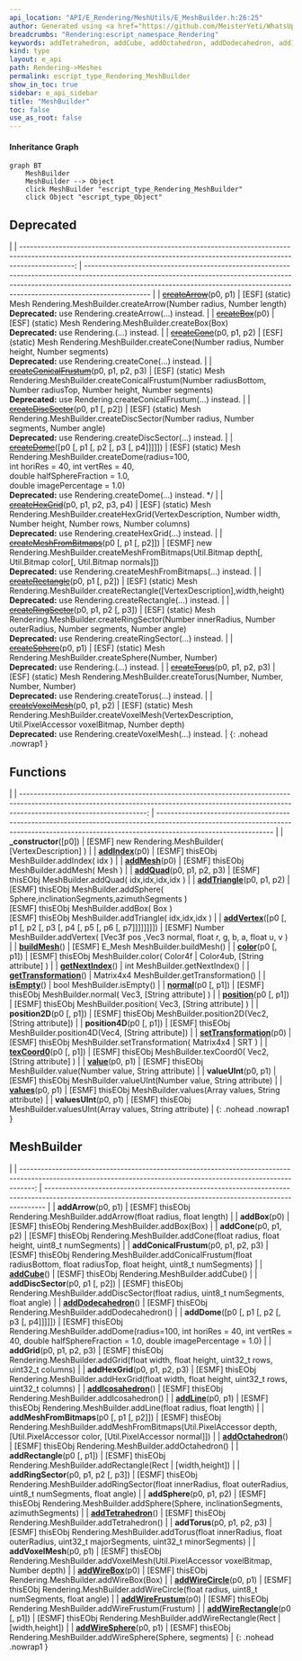 ```yaml
---
api_location: "API/E_Rendering/MeshUtils/E_MeshBuilder.h:26:25"
author: Generated using <a href="https://github.com/MeisterYeti/WhatsUpDoc">WhatsUpDoc</a>
breadcrumbs: "Rendering:escript_namespace_Rendering"
keywords: addTetrahedron, addCube, addOctahedron, addDodecahedron, addIcosahedron, addBox, addDome, addSphere, addDiscSector, addRingSector, addCone, addConicalFrustum, addArrow, addRectangle, addGrid, addHexGrid, addVoxelMesh, addTorus, addMeshFromBitmaps, addWireBox, addWireSphere, addWireCircle, addWireFrustum, addLine, addWireRectangle, createArrow, createCone, createConicalFrustum, createDiscSector, createDome, createRectangle, createRingSector, createSphere, createBox, createMeshFromBitmaps, createHexGrid, createVoxelMesh, createTorus, _constructor, addIndex, addQuad, addTriangle, addVertex, addMesh, buildMesh, getNextIndex, getTransformation, isEmpty, position, position2D, position4D, normal, color, texCoord0, value, values, valueUInt, valuesUInt, setTransformation
kind: type
layout: e_api
path: Rendering->Meshes
permalink: escript_type_Rendering_MeshBuilder
show_in_toc: true
sidebar: e_api_sidebar
title: "MeshBuilder"
toc: false
use_as_root: false
---
```


#### Inheritance Graph

```mermaid
graph BT
	MeshBuilder
	MeshBuilder --> Object
	click MeshBuilder "escript_type_Rendering_MeshBuilder"
	click Object "escript_type_Object"
```

## Deprecated

|
| ---------------------------------------------------------------------------------------------------------------------------------------------------------------------------: | ------------------------------------------------------------------------------------------------------------------------------------------------------------------------------------------------------------------------------------------------------------ | 
| ~~[createArrow](classRendering_1_1MeshUtils_1_1MeshBuilder#classRendering_1_1MeshUtils_1_1MeshBuilder_1aa3020488eceff11055993bf8e1b27510)~~(p0, p1)                          | [ESF] (static) Mesh Rendering.MeshBuilder.createArrow(Number radius, Number length)<br/>**Deprecated:** use Rendering.createArrow(...) instead.                                                                                                              | 
| ~~[createBox](classRendering_1_1MeshUtils_1_1MeshBuilder#classRendering_1_1MeshUtils_1_1MeshBuilder_1ad4644d03c850539349a795d45d3070ff)~~(p0)                                | [ESF] (static) Mesh Rendering.MeshBuilder.createBox(Box)<br/>**Deprecated:** use Rendering.(...) instead.                                                                                                                                                    | 
| ~~[createCone](classRendering_1_1MeshUtils_1_1MeshBuilder#classRendering_1_1MeshUtils_1_1MeshBuilder_1a496895c2d0d3402907d8910ee9924abc)~~(p0, p1, p2)                       | [ESF] (static) Mesh Rendering.MeshBuilder.createCone(Number radius, Number height, Number segments)<br/>**Deprecated:** use Rendering.createCone(...) instead.                                                                                               | 
| ~~[createConicalFrustum](classRendering_1_1MeshUtils_1_1MeshBuilder#classRendering_1_1MeshUtils_1_1MeshBuilder_1ae8750d101a922490ffa05cbcb8181ce7)~~(p0, p1, p2, p3)         | [ESF] (static) Mesh Rendering.MeshBuilder.createConicalFrustum(Number radiusBottom, Number radiusTop, Number height, Number segments)<br/>**Deprecated:** use Rendering.createConicalFrustum(...) instead.                                                   | 
| ~~[createDiscSector](classRendering_1_1MeshUtils_1_1MeshBuilder#classRendering_1_1MeshUtils_1_1MeshBuilder_1a2190f6a4c599e7b68ead39f7f50db9de)~~(p0, p1 [, p2])              | [ESF] (static) Mesh Rendering.MeshBuilder.createDiscSector(Number radius, Number segments, Number angle)<br/>**Deprecated:** use Rendering.createDiscSector(...) instead.                                                                                    | 
| ~~[createDome](classRendering_1_1MeshUtils_1_1MeshBuilder#classRendering_1_1MeshUtils_1_1MeshBuilder_1a3c69b26f84cd89f1f26fdecb05ea1b1f)~~([p0 [, p1 [, p2 [, p3 [, p4]]]]]) | [ESF] (static) Mesh Rendering.MeshBuilder.createDome(radius=100,<br/>					int horiRes = 40, int vertRes = 40,<br/>					double halfSphereFraction = 1.0,<br/>					double imagePercentage = 1.0)<br/>**Deprecated:** use Rendering.createDome(...) instead. */ | 
| ~~[createHexGrid](classRendering_1_1MeshUtils_1_1MeshBuilder#classRendering_1_1MeshUtils_1_1MeshBuilder_1ab47d9acae7640fa3f4ec124c8ec96873)~~(p0, p1, p2, p3, p4)            | [ESF] (static) Mesh Rendering.MeshBuilder.createHexGrid(VertexDescription, Number width, Number height, Number rows, Number columns)<br/>**Deprecated:** use Rendering.createHexGrid(...) instead.                                                           | 
| ~~[createMeshFromBitmaps](classRendering_1_1MeshUtils_1_1MeshBuilder#classRendering_1_1MeshUtils_1_1MeshBuilder_1a1a91e48d111deb7adcce7bfb70d1d94e)~~(p0 [, p1 [, p2]])      | [ESMF] new Rendering.MeshBuilder.createMeshFromBitmaps(Util.Bitmap depth[, Util.Bitmap color[, Util.Bitmap normals]])<br/>**Deprecated:** use Rendering.createMeshFromBitmaps(...) instead.                                                                  | 
| ~~[createRectangle](classRendering_1_1MeshUtils_1_1MeshBuilder#classRendering_1_1MeshUtils_1_1MeshBuilder_1a632e8d7324e66dd5748970cf301d472b)~~(p0, p1 [, p2])               | [ESF] (static) Mesh Rendering.MeshBuilder.createRectangle([VertexDescription],width,height)<br/>**Deprecated:** use Rendering.createRectangle(...) instead.                                                                                                  | 
| ~~[createRingSector](classRendering_1_1MeshUtils_1_1MeshBuilder#classRendering_1_1MeshUtils_1_1MeshBuilder_1a4236043ba69e1c8886a958d280822c83)~~(p0, p1, p2 [, p3])          | [ESF] (static) Mesh Rendering.MeshBuilder.createRingSector(Number innerRadius, Number outerRadius, Number segments, Number angle)<br/>**Deprecated:** use Rendering.createRingSector(...) instead.                                                           | 
| ~~[createSphere](classRendering_1_1MeshUtils_1_1MeshBuilder#classRendering_1_1MeshUtils_1_1MeshBuilder_1abf8ba4b5d37af9bcf3d4028fc47fa2ef)~~(p0, p1)                         | [ESF] (static) Mesh Rendering.MeshBuilder.createSphere(Number, Number)<br/>**Deprecated:** use Rendering.(...) instead.                                                                                                                                      | 
| ~~[createTorus](classRendering_1_1MeshUtils_1_1MeshBuilder#classRendering_1_1MeshUtils_1_1MeshBuilder_1a37f08a0fd4e321202e65af04606bf9cb)~~(p0, p1, p2, p3)                  | [ESF] (static) Mesh Rendering.MeshBuilder.createTorus(Number, Number, Number, Number)<br/>**Deprecated:** use Rendering.createTorus(...) instead.                                                                                                            | 
| ~~[createVoxelMesh](classRendering_1_1MeshUtils_1_1MeshBuilder#classRendering_1_1MeshUtils_1_1MeshBuilder_1acfecba6aa1fb288c05749f75f6a2145d)~~(p0, p1, p2)                  | [ESF] (static) Mesh Rendering.MeshBuilder.createVoxelMesh(VertexDescription, Util.PixelAccessor voxelBitmap, Number depth)<br/>**Deprecated:** use Rendering.createVoxelMesh(...) instead.                                                                   | 
{: .nohead .nowrap1 }

## Functions

|
| -----------------------------------------------------------------------------------------------------------------------------------------------------------------------------------------------: | -------------------------------------------------------------------------------------------------------------------------------------------------------------------------------------------- | 
| **_constructor**([p0])                                                                                                                                                                           | [ESMF] new Rendering.MeshBuilder( [VertexDescription] )                                                                                                                                      | 
| **[addIndex](classRendering_1_1MeshUtils_1_1MeshBuilder#classRendering_1_1MeshUtils_1_1MeshBuilder_1a3547fe69e0085b944fe77339e76d8934)**(p0)                                                     | [ESMF] thisEObj MeshBuilder.addIndex( idx )                                                                                                                                                  | 
| **[addMesh](classRendering_1_1MeshUtils_1_1MeshBuilder#classRendering_1_1MeshUtils_1_1MeshBuilder_1af42f605eb46982c46d92a059fca7549e)**(p0)                                                      | [ESMF] thisEObj MeshBuilder.addMesh( Mesh )                                                                                                                                                  | 
| **[addQuad](classRendering_1_1MeshUtils_1_1MeshBuilder#classRendering_1_1MeshUtils_1_1MeshBuilder_1a85a5af54ec460011d2a97d9a2a36ac94)**(p0, p1, p2, p3)                                          | [ESMF] thisEObj MeshBuilder.addQuad( idx,idx,idx,idx )                                                                                                                                       | 
| **[addTriangle](classRendering_1_1MeshUtils_1_1MeshBuilder#classRendering_1_1MeshUtils_1_1MeshBuilder_1a77b906c2fd9f8396367027ddfcedba51)**(p0, p1, p2)                                          | [ESMF] thisEObj MeshBuilder.addSphere( Sphere,inclinationSegments,azimuthSegments )<br/>[ESMF] thisEObj MeshBuilder.addBox( Box )<br/>[ESMF] thisEObj MeshBuilder.addTriangle( idx,idx,idx ) | 
| **[addVertex](classRendering_1_1MeshUtils_1_1MeshBuilder#classRendering_1_1MeshUtils_1_1MeshBuilder_1ae9259a147be7f6da7e4772a8649bd062)**([p0 [, p1 [, p2 [, p3 [, p4 [, p5 [, p6 [, p7]]]]]]]]) | [ESMF] Number MeshBuilder.addVertex( [Vec3f pos ,Vec3 normal, float r, g, b, a, float u, v )                                                                                                 | 
| **[buildMesh](classRendering_1_1MeshUtils_1_1MeshBuilder#classRendering_1_1MeshUtils_1_1MeshBuilder_1a4fd60a434bb3704a77556988fdfd9fbf)**()                                                      | [ESMF] E_Mesh MeshBuilder.buildMesh()                                                                                                                                                        | 
| **[color](classRendering_1_1MeshUtils_1_1MeshBuilder#classRendering_1_1MeshUtils_1_1MeshBuilder_1ad338e7e63af1c21f190e0ddd270fd596)**(p0 [, p1])                                                 | [ESMF] thisEObj MeshBuilder.color( Color4f \| Color4ub, [String attribute] )                                                                                                                 | 
| **[getNextIndex](classRendering_1_1MeshUtils_1_1MeshBuilder#classRendering_1_1MeshUtils_1_1MeshBuilder_1abd0161490502206b3fb09df456dac005)**()                                                   | int MeshBuilder.getNextIndex()                                                                                                                                                               | 
| **[getTransformation](classRendering_1_1MeshUtils_1_1MeshBuilder#classRendering_1_1MeshUtils_1_1MeshBuilder_1a6e96bc0ba4371c87952d6c8f60150945)**()                                              | Matrix4x4 MeshBuilder.getTransformation()                                                                                                                                                    | 
| **[isEmpty](classRendering_1_1MeshUtils_1_1MeshBuilder#classRendering_1_1MeshUtils_1_1MeshBuilder_1ac03061c34c5ac0775cdd5d01b46e1ced)**()                                                        | bool MeshBuilder.isEmpty()                                                                                                                                                                   | 
| **[normal](classRendering_1_1MeshUtils_1_1MeshBuilder#classRendering_1_1MeshUtils_1_1MeshBuilder_1aa6581b6ab342fe8358949dedd296c69a)**(p0 [, p1])                                                | [ESMF] thisEObj MeshBuilder.normal( Vec3, [String attribute] )                                                                                                                               | 
| **[position](classRendering_1_1MeshUtils_1_1MeshBuilder#classRendering_1_1MeshUtils_1_1MeshBuilder_1af65d5eda5d70609d28fa3db5f41b556c)**(p0 [, p1])                                              | [ESMF] thisEObj MeshBuilder.position( Vec3, [String attribute] )                                                                                                                             | 
| **position2D**(p0 [, p1])                                                                                                                                                                        | [ESMF] thisEObj MeshBuilder.position2D(Vec2, [String attribute])                                                                                                                             | 
| **position4D**(p0 [, p1])                                                                                                                                                                        | [ESMF] thisEObj MeshBuilder.position4D(Vec4, [String attribute])                                                                                                                             | 
| **[setTransformation](classRendering_1_1MeshUtils_1_1MeshBuilder#classRendering_1_1MeshUtils_1_1MeshBuilder_1ad92513f6b304ab575060b1d2436300a9)**(p0)                                            | [ESMF] thisEObj MeshBuilder.setTransformation( Matrix4x4 \| SRT )                                                                                                                            | 
| **[texCoord0](classRendering_1_1MeshUtils_1_1MeshBuilder#classRendering_1_1MeshUtils_1_1MeshBuilder_1a8a92e09cfaf5d04726cf80746be09c6d)**(p0 [, p1])                                             | [ESMF] thisEObj MeshBuilder.texCoord0( Vec2, [String attribute] )                                                                                                                            | 
| **[value](classRendering_1_1MeshUtils_1_1MeshBuilder#classRendering_1_1MeshUtils_1_1MeshBuilder_1ac15b29eff67da0dbb5b488947354421a)**(p0, p1)                                                    | [ESMF] thisEObj MeshBuilder.value(Number value, String attribute)                                                                                                                            | 
| **valueUInt**(p0, p1)                                                                                                                                                                            | [ESMF] thisEObj MeshBuilder.valueUInt(Number value, String attribute)                                                                                                                        | 
| **[values](classRendering_1_1MeshUtils_1_1MeshBuilder#classRendering_1_1MeshUtils_1_1MeshBuilder_1afd8a1c76c100e202a75e2242a8fde9fc)**(p0, p1)                                                   | [ESMF] thisEObj MeshBuilder.values(Array values, String attribute)                                                                                                                           | 
| **valuesUInt**(p0, p1)                                                                                                                                                                           | [ESMF] thisEObj MeshBuilder.valuesUInt(Array values, String attribute)                                                                                                                       | 
{: .nohead .nowrap1 }

## MeshBuilder

|
| ----------------------------------------------------------------------------------------------------------------------------------------------------------------: | ------------------------------------------------------------------------------------------------------------------------------------------------------------ | 
| **addArrow**(p0, p1)                                                                                                                                              | [ESMF] thisEObj Rendering.MeshBuilder.addArrow(float radius, float length)                                                                                   | 
| **addBox**(p0)                                                                                                                                                    | [ESMF] thisEObj Rendering.MeshBuilder.addBox(Box)                                                                                                            | 
| **addCone**(p0, p1, p2)                                                                                                                                           | [ESMF] thisEObj Rendering.MeshBuilder.addCone(float radius, float height, uint8_t numSegments)                                                               | 
| **addConicalFrustum**(p0, p1, p2, p3)                                                                                                                             | [ESMF] thisEObj Rendering.MeshBuilder.addConicalFrustum(float radiusBottom, float radiusTop, float height, uint8_t numSegments)                              | 
| **[addCube](namespaceRendering_1_1MeshUtils_1_1PlatonicSolids#namespaceRendering_1_1MeshUtils_1_1PlatonicSolids_1acab6e71e2857cb9069f58e8fcdfdf6bd)**()           | [ESMF] thisEObj Rendering.MeshBuilder.addCube()                                                                                                              | 
| **addDiscSector**(p0, p1 [, p2])                                                                                                                                  | [ESMF] thisEObj Rendering.MeshBuilder.addDiscSector(float radius, uint8_t numSegments, float angle)                                                          | 
| **[addDodecahedron](namespaceRendering_1_1MeshUtils_1_1PlatonicSolids#namespaceRendering_1_1MeshUtils_1_1PlatonicSolids_1aa988a16a40793e4a57b247682d1536b2)**()   | [ESMF] thisEObj Rendering.MeshBuilder.addDodecahedron()                                                                                                      | 
| **addDome**([p0 [, p1 [, p2 [, p3 [, p4]]]]])                                                                                                                     | [ESMF] thisEObj Rendering.MeshBuilder.addDome(radius=100, int horiRes = 40, int vertRes = 40, double halfSphereFraction = 1.0, double imagePercentage = 1.0) | 
| **addGrid**(p0, p1, p2, p3)                                                                                                                                       | [ESMF] thisEObj Rendering.MeshBuilder.addGrid(float width, float height, uint32_t rows, uint32_t columns)                                                    | 
| **addHexGrid**(p0, p1, p2, p3)                                                                                                                                    | [ESMF] thisEObj Rendering.MeshBuilder.addHexGrid(float width, float height, uint32_t rows, uint32_t columns)                                                 | 
| **[addIcosahedron](namespaceRendering_1_1MeshUtils_1_1PlatonicSolids#namespaceRendering_1_1MeshUtils_1_1PlatonicSolids_1a952d9cbf4636e1f8ef1741da4da158f1)**()    | [ESMF] thisEObj Rendering.MeshBuilder.addIcosahedron()                                                                                                       | 
| **[addLine](namespaceRendering_1_1MeshUtils_1_1WireShapes#namespaceRendering_1_1MeshUtils_1_1WireShapes_1a40c54f6e30c3f621d4ed256175a9b6c0)**(p0, p1)             | [ESMF] thisEObj Rendering.MeshBuilder.addLine(float radius, float length)                                                                                    | 
| **addMeshFromBitmaps**(p0 [, p1 [, p2]])                                                                                                                          | [ESMF] thisEObj Rendering.MeshBuilder.addMeshFromBitmaps(Util.PixelAccessor depth, [Util.PixelAccessor color, [Util.PixelAccessor normal]])                  | 
| **[addOctahedron](namespaceRendering_1_1MeshUtils_1_1PlatonicSolids#namespaceRendering_1_1MeshUtils_1_1PlatonicSolids_1ad5e74dd38b07d070cb4344efb8128341)**()     | [ESMF] thisEObj Rendering.MeshBuilder.addOctahedron()                                                                                                        | 
| **addRectangle**(p0 [, p1])                                                                                                                                       | [ESMF] thisEObj Rendering.MeshBuilder.addRectangle(Rect \| [width,height])                                                                                   | 
| **addRingSector**(p0, p1, p2 [, p3])                                                                                                                              | [ESMF] thisEObj Rendering.MeshBuilder.addRingSector(float innerRadius, float outerRadius, uint8_t numSegments, float angle)                                  | 
| **addSphere**(p0, p1, p2)                                                                                                                                         | [ESMF] thisEObj Rendering.MeshBuilder.addSphere(Sphere, inclinationSegments, azimuthSegments)                                                                | 
| **[addTetrahedron](namespaceRendering_1_1MeshUtils_1_1PlatonicSolids#namespaceRendering_1_1MeshUtils_1_1PlatonicSolids_1a72dfdd60b4e0f5db60d4063f59f18d87)**()    | [ESMF] thisEObj Rendering.MeshBuilder.addTetrahedron()                                                                                                       | 
| **addTorus**(p0, p1, p2, p3)                                                                                                                                      | [ESMF] thisEObj Rendering.MeshBuilder.addTorus(float innerRadius, float outerRadius, uint32_t majorSegments, uint32_t minorSegments)                         | 
| **addVoxelMesh**(p0, p1)                                                                                                                                          | [ESMF] thisEObj Rendering.MeshBuilder.addVoxelMesh(Util.PixelAccessor voxelBitmap, Number depth)                                                             | 
| **[addWireBox](namespaceRendering_1_1MeshUtils_1_1WireShapes#namespaceRendering_1_1MeshUtils_1_1WireShapes_1a5b1a87e2e542e0975289bf5984812c04)**(p0)              | [ESMF] thisEObj Rendering.MeshBuilder.addWireBox(Box)                                                                                                        | 
| **[addWireCircle](namespaceRendering_1_1MeshUtils_1_1WireShapes#namespaceRendering_1_1MeshUtils_1_1WireShapes_1aa0510078a75babc9265e897134802567)**(p0, p1)       | [ESMF] thisEObj Rendering.MeshBuilder.addWireCircle(float radius, uint8_t numSegments, float angle)                                                          | 
| **[addWireFrustum](namespaceRendering_1_1MeshUtils_1_1WireShapes#namespaceRendering_1_1MeshUtils_1_1WireShapes_1a27ef50487be4ec85836db995eabdf652)**(p0)          | [ESMF] thisEObj Rendering.MeshBuilder.addWireFrustum(Frustum)                                                                                                | 
| **[addWireRectangle](namespaceRendering_1_1MeshUtils_1_1WireShapes#namespaceRendering_1_1MeshUtils_1_1WireShapes_1a74def440dd422072a2eafc5696ea5c85)**(p0 [, p1]) | [ESMF] thisEObj Rendering.MeshBuilder.addWireRectangle(Rect \| [width,height])                                                                               | 
| **[addWireSphere](namespaceRendering_1_1MeshUtils_1_1WireShapes#namespaceRendering_1_1MeshUtils_1_1WireShapes_1a2a5d09967ae9b796e737acf5d7523c7c)**(p0, p1)       | [ESMF] thisEObj Rendering.MeshBuilder.addWireSphere(Sphere, segments)                                                                                        | 
{: .nohead .nowrap1 }

